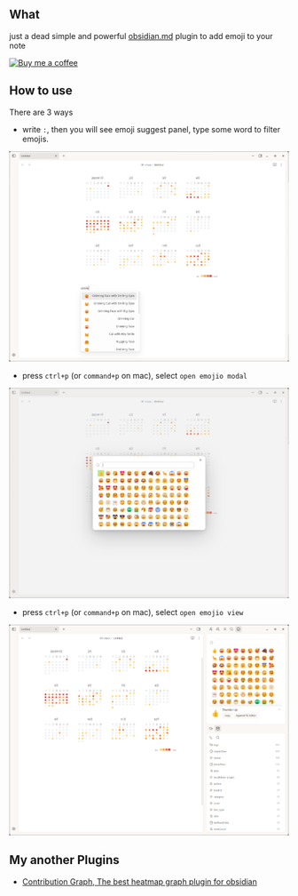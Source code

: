 ## What

just a dead simple and powerful [obsidian.md]([text](https://obsidian.md/)) plugin to add emoji to your note

[![Buy me a coffee](https://cdn.buymeacoffee.com/buttons/v2/default-yellow.png)](https://www.buymeacoffee.com/vran)


## How to use

There are 3 ways

- write `:`, then you will see emoji suggest panel, type some word to filter emojis.

![alt text](attachment/image-1.png)

- press `ctrl+p` (or `command+p` on mac), select `open emojio modal`

![alt text](attachment/image-2.png)


- press `ctrl+p` (or `command+p` on mac), select `open emojio view` 

![alt text](attachment/image.png)


## My another Plugins

- [Contribution Graph, The best heatmap graph plugin for obsidian](https://github.com/vran-dev/obsidian-contribution-graph)